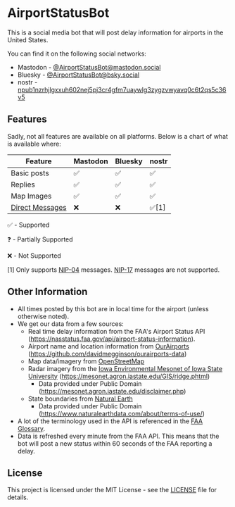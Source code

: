 # AirportStatusBot

This is a social media bot that will post delay information for airports in the United States.

You can find it on the following social networks:

- Mastodon - [@AirportStatusBot@mastodon.social](https://mastodon.social/@AirportStatusBot)
- Bluesky - [@AirportStatusBot@bsky.social](https://bsky.app/profile/airportstatusbot.bsky.social)
- nostr - [npub1nzrhjlgxxuh602nej5pj3cr4gfm7uaywlg3zygzvwyavq0c6t2qs5c36v5](https://coracle.social/npub1nzrhjlgxxuh602nej5pj3cr4gfm7uaywlg3zygzvwyavq0c6t2qs5c36v5)

## Features

Sadly, not all features are available on all platforms. Below is a chart of what is available where:

| Feature | Mastodon | Bluesky | nostr |
|---------|----------|---------|-------|
| Basic posts | ✅ | ✅ | ✅ |
| Replies | ✅ | ✅ | ✅ |
| Map Images | ✅ | ✅ | ✅ |
| [Direct Messages](docs/Direct_Messages.md) | ❌ | ❌ | ✅[1] |

✅ - Supported

❓ - Partially Supported

❌ - Not Supported

[1] Only supports [NIP-04](https://github.com/nostr-protocol/nips/blob/master/04.md) messages. [NIP-17](https://github.com/nostr-protocol/nips/blob/master/17.md) messages are not supported.

## Other Information

- All times posted by this bot are in local time for the airport (unless otherwise noted).
- We get our data from a few sources:
	- Real time delay information from the FAA's Airport Status API (https://nasstatus.faa.gov/api/airport-status-information).
	- Airport name and location information from [OurAirports](https://ourairports.com) (https://github.com/davidmegginson/ourairports-data)
	- Map data/imagery from [OpenStreetMap](https://www.openstreetmap.org)
	- Radar imagery from the [Iowa Environmental Mesonet of Iowa State University](https://mesonet.agron.iastate.edu) (https://mesonet.agron.iastate.edu/GIS/ridge.phtml)
		- Data provided under Public Domain (https://mesonet.agron.iastate.edu/disclaimer.php)
	- State boundaries from [Natural Earth](https://www.naturalearthdata.com)
		- Data provided under Public Domain (https://www.naturalearthdata.com/about/terms-of-use/)
- A lot of the terminology used in the API is referenced in the [FAA Glossary](https://www.fly.faa.gov/Products/Glossary_of_Terms/glossary_of_terms.html).
- Data is refreshed every minute from the FAA API. This means that the bot will post a new status within 60 seconds of the FAA reporting a delay.

## License

This project is licensed under the MIT License - see the [LICENSE](LICENSE) file for details.
